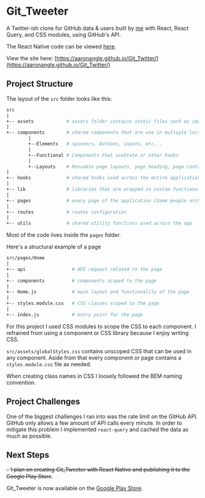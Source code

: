 # Git_Tweeter

A Twitter-ish clone for GitHub data &amp; users built by [me](https://aaronangle.github.io/Portfolio/) with React, React Query, and CSS modules, using GitHub's API.

The React Native code can be viewed [here](https://github.com/aaronangle/Git_Tweeter-React-Native).

View the site here: [https://aaronangle.github.io/Git_Twitter/](https://aaronangle.github.io/Git_Twitter/)

## Project Structure

The layout of the `src` folder looks like this:

```sh
src
|
+-- assets            # assets folder contains static files such as images and global CSS stylesheet.
|
+-- components        # shared components that are use in multiple locations across the application
        |
        +--Elements   # spinners, buttons, inputs, etc...
        |
        +--Functional # Components that useState or other hooks
        |
        +--Layouts    # Resuable page layouts, page heading, page containers, etc...
|
+-- hooks             # shared hooks used across the entire application
|
+-- lib               # libraries that are wrapped in custom functionality and exported
|
+-- pages             # every page of the application (Some people architect React apps by features instead of pages. For this project I thought pages made more sense to go with)
|
+-- routes            # routes configuration
|
+-- utils             # shared utility functions used across the app
```

Most of the code lives inside the `pages` folder.

Here's a structural example of a page

```sh
src/pages/Home
|
+-- api                 # API request related to the page
|
+-- components          # components scoped to the page
|
+-- Home.js             # main layout and functionality of the page
|
+-- styles.module.css   # CSS classes scoped to the page
|
+-- index.js            # entry point for the page
```

For this project I used CSS modules to scope the CSS to each component. I refrained from using a component or CSS library because I enjoy writing CSS.

`src/assets/globalStyles.css` contains unscoped CSS that can be used in any component. Aside from that every component or page contains a `styles.module.css` file as needed.

When creating class names in CSS I loosely followed the BEM naming convention.

## Project Challenges

One of the biggest challenges I ran into was the rate limit on the GitHub API. GitHub only allows a few amount of API calls every minute. In order to mitigate this problem I implemented `react-query` and cached the data as much as possible.

## Next Steps

✅~~I plan on creating Git_Tweeter with React Native and publishing it to the Google Play Store~~.

Git_Tweeter is now available on the [Google Play Store](https://play.google.com/store/apps/details?id=com.ang.gittweeter).
